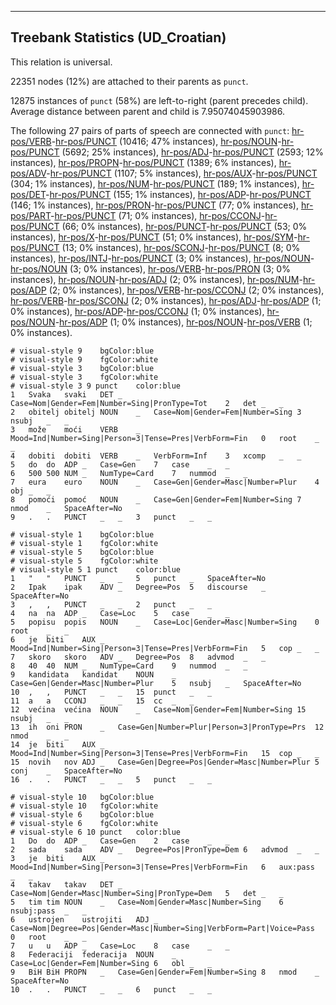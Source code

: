 

--------------------------------------------------------------------------------

## Treebank Statistics (UD_Croatian)

This relation is universal.

22351 nodes (12%) are attached to their parents as `punct`.

12875 instances of `punct` (58%) are left-to-right (parent precedes child).
Average distance between parent and child is 7.95074045903986.

The following 27 pairs of parts of speech are connected with `punct`: [hr-pos/VERB]()-[hr-pos/PUNCT]() (10416; 47% instances), [hr-pos/NOUN]()-[hr-pos/PUNCT]() (5692; 25% instances), [hr-pos/ADJ]()-[hr-pos/PUNCT]() (2593; 12% instances), [hr-pos/PROPN]()-[hr-pos/PUNCT]() (1389; 6% instances), [hr-pos/ADV]()-[hr-pos/PUNCT]() (1107; 5% instances), [hr-pos/AUX]()-[hr-pos/PUNCT]() (304; 1% instances), [hr-pos/NUM]()-[hr-pos/PUNCT]() (189; 1% instances), [hr-pos/DET]()-[hr-pos/PUNCT]() (155; 1% instances), [hr-pos/ADP]()-[hr-pos/PUNCT]() (146; 1% instances), [hr-pos/PRON]()-[hr-pos/PUNCT]() (77; 0% instances), [hr-pos/PART]()-[hr-pos/PUNCT]() (71; 0% instances), [hr-pos/CCONJ]()-[hr-pos/PUNCT]() (66; 0% instances), [hr-pos/PUNCT]()-[hr-pos/PUNCT]() (53; 0% instances), [hr-pos/X]()-[hr-pos/PUNCT]() (51; 0% instances), [hr-pos/SYM]()-[hr-pos/PUNCT]() (13; 0% instances), [hr-pos/SCONJ]()-[hr-pos/PUNCT]() (8; 0% instances), [hr-pos/INTJ]()-[hr-pos/PUNCT]() (3; 0% instances), [hr-pos/NOUN]()-[hr-pos/NOUN]() (3; 0% instances), [hr-pos/VERB]()-[hr-pos/PRON]() (3; 0% instances), [hr-pos/NOUN]()-[hr-pos/ADJ]() (2; 0% instances), [hr-pos/NUM]()-[hr-pos/ADP]() (2; 0% instances), [hr-pos/VERB]()-[hr-pos/CCONJ]() (2; 0% instances), [hr-pos/VERB]()-[hr-pos/SCONJ]() (2; 0% instances), [hr-pos/ADJ]()-[hr-pos/ADP]() (1; 0% instances), [hr-pos/ADP]()-[hr-pos/CCONJ]() (1; 0% instances), [hr-pos/NOUN]()-[hr-pos/ADP]() (1; 0% instances), [hr-pos/NOUN]()-[hr-pos/VERB]() (1; 0% instances).


~~~ conllu
# visual-style 9	bgColor:blue
# visual-style 9	fgColor:white
# visual-style 3	bgColor:blue
# visual-style 3	fgColor:white
# visual-style 3 9 punct	color:blue
1	Svaka	svaki	DET	_	Case=Nom|Gender=Fem|Number=Sing|PronType=Tot	2	det	_	_
2	obitelj	obitelj	NOUN	_	Case=Nom|Gender=Fem|Number=Sing	3	nsubj	_	_
3	može	moći	VERB	_	Mood=Ind|Number=Sing|Person=3|Tense=Pres|VerbForm=Fin	0	root	_	_
4	dobiti	dobiti	VERB	_	VerbForm=Inf	3	xcomp	_	_
5	do	do	ADP	_	Case=Gen	7	case	_	_
6	500	500	NUM	_	NumType=Card	7	nummod	_	_
7	eura	euro	NOUN	_	Case=Gen|Gender=Masc|Number=Plur	4	obj	_	_
8	pomoći	pomoć	NOUN	_	Case=Gen|Gender=Fem|Number=Sing	7	nmod	_	SpaceAfter=No
9	.	.	PUNCT	_	_	3	punct	_	_

~~~


~~~ conllu
# visual-style 1	bgColor:blue
# visual-style 1	fgColor:white
# visual-style 5	bgColor:blue
# visual-style 5	fgColor:white
# visual-style 5 1 punct	color:blue
1	"	"	PUNCT	_	_	5	punct	_	SpaceAfter=No
2	Ipak	ipak	ADV	_	Degree=Pos	5	discourse	_	SpaceAfter=No
3	,	,	PUNCT	_	_	2	punct	_	_
4	na	na	ADP	_	Case=Loc	5	case	_	_
5	popisu	popis	NOUN	_	Case=Loc|Gender=Masc|Number=Sing	0	root	_	_
6	je	biti	AUX	_	Mood=Ind|Number=Sing|Person=3|Tense=Pres|VerbForm=Fin	5	cop	_	_
7	skoro	skoro	ADV	_	Degree=Pos	8	advmod	_	_
8	40	40	NUM	_	NumType=Card	9	nummod	_	_
9	kandidata	kandidat	NOUN	_	Case=Gen|Gender=Masc|Number=Plur	5	nsubj	_	SpaceAfter=No
10	,	,	PUNCT	_	_	15	punct	_	_
11	a	a	CCONJ	_	_	15	cc	_	_
12	većina	većina	NOUN	_	Case=Nom|Gender=Fem|Number=Sing	15	nsubj	_	_
13	ih	oni	PRON	_	Case=Gen|Number=Plur|Person=3|PronType=Prs	12	nmod	_	_
14	je	biti	AUX	_	Mood=Ind|Number=Sing|Person=3|Tense=Pres|VerbForm=Fin	15	cop	_	_
15	novih	nov	ADJ	_	Case=Gen|Degree=Pos|Gender=Masc|Number=Plur	5	conj	_	SpaceAfter=No
16	.	.	PUNCT	_	_	5	punct	_	_

~~~


~~~ conllu
# visual-style 10	bgColor:blue
# visual-style 10	fgColor:white
# visual-style 6	bgColor:blue
# visual-style 6	fgColor:white
# visual-style 6 10 punct	color:blue
1	Do	do	ADP	_	Case=Gen	2	case	_	_
2	sada	sada	ADV	_	Degree=Pos|PronType=Dem	6	advmod	_	_
3	je	biti	AUX	_	Mood=Ind|Number=Sing|Person=3|Tense=Pres|VerbForm=Fin	6	aux:pass	_	_
4	takav	takav	DET	_	Case=Nom|Gender=Masc|Number=Sing|PronType=Dem	5	det	_	_
5	tim	tim	NOUN	_	Case=Nom|Gender=Masc|Number=Sing	6	nsubj:pass	_	_
6	ustrojen	ustrojiti	ADJ	_	Case=Nom|Degree=Pos|Gender=Masc|Number=Sing|VerbForm=Part|Voice=Pass	0	root	_	_
7	u	u	ADP	_	Case=Loc	8	case	_	_
8	Federaciji	federacija	NOUN	_	Case=Loc|Gender=Fem|Number=Sing	6	obl	_	_
9	BiH	BiH	PROPN	_	Case=Gen|Gender=Fem|Number=Sing	8	nmod	_	SpaceAfter=No
10	.	.	PUNCT	_	_	6	punct	_	_

~~~



